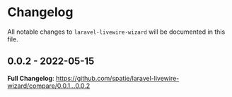 # Changelog

All notable changes to `laravel-livewire-wizard` will be documented in this file.

## 0.0.2 - 2022-05-15

**Full Changelog**: https://github.com/spatie/laravel-livewire-wizard/compare/0.0.1...0.0.2
